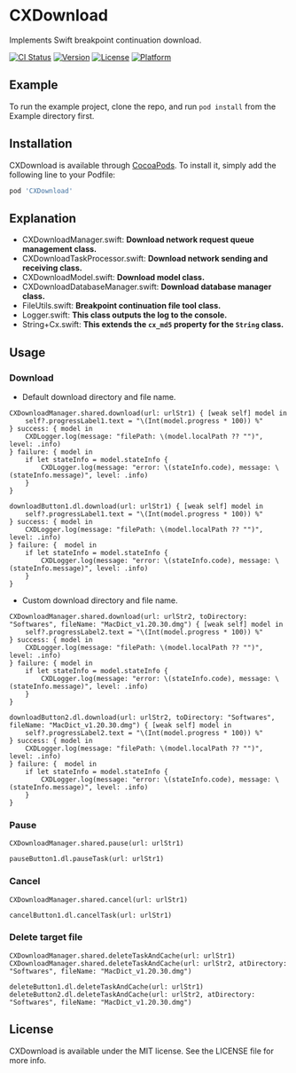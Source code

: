 # CXDownload

Implements Swift breakpoint continuation download.

[![CI Status](https://img.shields.io/travis/chenxing640/CXDownload.svg?style=flat)](https://travis-ci.org/chenxing640/CXDownload)
[![Version](https://img.shields.io/cocoapods/v/CXDownload.svg?style=flat)](https://cocoapods.org/pods/CXDownload)
[![License](https://img.shields.io/cocoapods/l/CXDownload.svg?style=flat)](https://cocoapods.org/pods/CXDownload)
[![Platform](https://img.shields.io/cocoapods/p/CXDownload.svg?style=flat)](https://cocoapods.org/pods/CXDownload)

## Example

To run the example project, clone the repo, and run `pod install` from the Example directory first.

## Installation

CXDownload is available through [CocoaPods](https://cocoapods.org). To install
it, simply add the following line to your Podfile:

```ruby
pod 'CXDownload'
```

## Explanation

- CXDownloadManager.swift: **Download network request queue management class.**
- CXDownloadTaskProcessor.swift: **Download network sending and receiving class.**
- CXDownloadModel.swift: **Download model class.**
- CXDownloadDatabaseManager.swift: **Download database manager class.**
- FileUtils.swift: **Breakpoint continuation file tool class.**
- Logger.swift: **This class outputs the log to the console.**
- String+Cx.swift: **This extends the `cx_md5` property for the `String` class.**

## Usage

### Download

- Default download directory and file name.

```
CXDownloadManager.shared.download(url: urlStr1) { [weak self] model in
    self?.progressLabel1.text = "\(Int(model.progress * 100)) %"
} success: { model in
    CXDLogger.log(message: "filePath: \(model.localPath ?? "")", level: .info)
} failure: { model in
    if let stateInfo = model.stateInfo {
        CXDLogger.log(message: "error: \(stateInfo.code), message: \(stateInfo.message)", level: .info)
    }
}
```

```dl
downloadButton1.dl.download(url: urlStr1) { [weak self] model in
    self?.progressLabel1.text = "\(Int(model.progress * 100)) %"
} success: { model in
    CXDLogger.log(message: "filePath: \(model.localPath ?? "")", level: .info)
} failure: {  model in
    if let stateInfo = model.stateInfo {
        CXDLogger.log(message: "error: \(stateInfo.code), message: \(stateInfo.message)", level: .info)
    }
}
```

- Custom download directory and file name.

```
CXDownloadManager.shared.download(url: urlStr2, toDirectory: "Softwares", fileName: "MacDict_v1.20.30.dmg") { [weak self] model in
    self?.progressLabel2.text = "\(Int(model.progress * 100)) %"
} success: { model in
    CXDLogger.log(message: "filePath: \(model.localPath ?? "")", level: .info)
} failure: { model in
    if let stateInfo = model.stateInfo {
        CXDLogger.log(message: "error: \(stateInfo.code), message: \(stateInfo.message)", level: .info)
    }
}
```

```dl
downloadButton2.dl.download(url: urlStr2, toDirectory: "Softwares", fileName: "MacDict_v1.20.30.dmg") { [weak self] model in
    self?.progressLabel2.text = "\(Int(model.progress * 100)) %"
} success: { model in
    CXDLogger.log(message: "filePath: \(model.localPath ?? "")", level: .info)
} failure: {  model in
    if let stateInfo = model.stateInfo {
        CXDLogger.log(message: "error: \(stateInfo.code), message: \(stateInfo.message)", level: .info)
    }
}
```

### Pause

```
CXDownloadManager.shared.pause(url: urlStr1)
```

```dl
pauseButton1.dl.pauseTask(url: urlStr1)
```

### Cancel

```
CXDownloadManager.shared.cancel(url: urlStr1)
```

```dl
cancelButton1.dl.cancelTask(url: urlStr1)
```

### Delete target file

```
CXDownloadManager.shared.deleteTaskAndCache(url: urlStr1)
CXDownloadManager.shared.deleteTaskAndCache(url: urlStr2, atDirectory: "Softwares", fileName: "MacDict_v1.20.30.dmg")
```

```dl
deleteButton1.dl.deleteTaskAndCache(url: urlStr1)
deleteButton2.dl.deleteTaskAndCache(url: urlStr2, atDirectory: "Softwares", fileName: "MacDict_v1.20.30.dmg")
```

## License

CXDownload is available under the MIT license. See the LICENSE file for more info.
